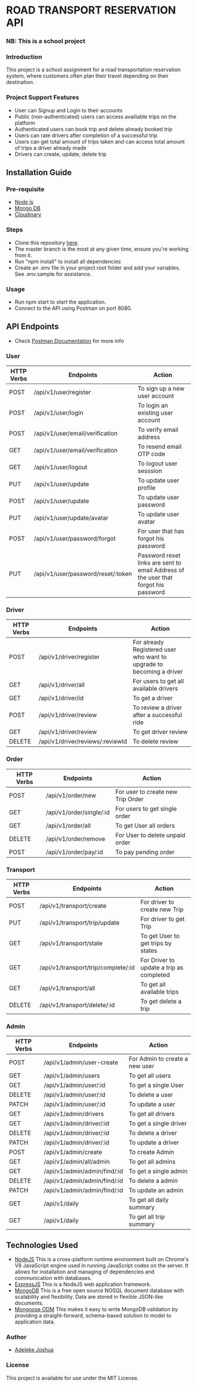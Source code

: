 # ROAD TRANSPORT RESERVATION API

### NB: This is a school project

### Introduction
This project is a school assignment for a road transportation reservation system, where customers often plan their travel depending on their destination.

### Project Support Features
* User can Signup and Login to their accounts
* Public (non-authenticated) users can access availiable trips on the platform
* Authenticated users can book trip and delete already booked trip
* Users can rate drivers after completion of a successful trip
* Users can get total amount of trips taken and can access total amount of trips a driver already made
* Drivers can create, update, delete trip

## Installation Guide

### Pre-requisite
- [Node js](https://nodejs.org/en/download/)
- [Mongo DB](https://www.mongodb.com/try/download/shell)
- [Cloudinary]()


### Steps
* Clone this repository [here](https://github.com/Lekejosh/Road-Transportation-System.git).
* The master branch is the most at any given time, ensure you're working from it.
* Run "npm install" to install all dependencies
* Create an .env file in your project root folder and add your variables. See .env.sample for assistance.

### Usage
* Run npm start to start the application.
* Connect to the API using Postman on port 8080.

## API Endpoints
* Check [Postman Documentation](https://documenter.getpostman.com/view/17957003/2s93CGTGy8) for more info

### User

| HTTP Verbs | Endpoints | Action |
| --- | --- | --- |
| POST | /api/v1/user/register | To sign up a new user account |
| POST | /api/v1/user/login | To login an existing user account |
| POST | /api/v1/user/email/verification | To verify email address |
| GET | /api/v1/user/email/verification | To resend email OTP code |
| GET | /api/v1/user/logout| To logout user sesssion |
| PUT | /api/v1/user/update | To update user profile |
| POST | /api/v1/user/update | To update user password |
| PUT | /api/v1/user/update/avatar | To update user avatar |
| POST | /api/v1/user/password/forgot | For user that has forgot his password |
| PUT | /api/v1/user/password/reset/:token | Password reset links are sent to email Address of the user that forgot his password |

### Driver

| HTTP Verbs | Endpoints | Action |
| --- | --- | --- |
| POST | /api/v1/driver/register | For already Registered user who want to upgrade to becoming a driver |
| GET | /api/v1/driver/all | For users to get all available drivers |
| GET | /api/v1/driver/id | To get a driver |
| POST | /api/v1/driver/review | To review a driver after a successful ride |
| GET | /api/v1/driver/review | To get driver review |
| DELETE | /api/v1/driver/reviews/:reviewId | To delete review |

### Order

| HTTP Verbs | Endpoints | Action |
| --- | --- | --- |
| POST | /api/v1/order/new | For user to create new Trip Order |
| GET | /api/v1/order/single/:id | For users to get single order |
| GET | /api/v1/order/all | To get User all orders |
| DELETE | /api/v1/order/remove | For User to delete unpaid order |
| POST | /api/v1/order/pay/:id | To pay pending order |

### Transport

| HTTP Verbs | Endpoints | Action |
| --- | --- | --- |
| POST | /api/v1/transport/create | For driver to create new Trip |
| PUT | /api/v1/transport/trip/update | For driver to get Trip |
| GET | /api/v1/transport/state | To get User to get trips by states |
| GET | /api/v1/transport/trip/complete/:id | For Driver to update a trip as completed |
| GET | /api/v1/transport/all | To get all available trips |
| DELETE | /api/v1/transport/delete/:id | To get delete a trip |

### Admin

| HTTP Verbs | Endpoints | Action |
| --- | --- | --- |
| POST | /api/v1/admin/user-create | For Admin to create a new user |
| GET | /api/v1/admin/users | To get all users |
| GET | /api/v1/admin/user/:id | To get a single User |
| DELETE | /api/v1/admin/user/:id | To delete a user |
| PATCH | /api/v1/admin/user/:id | To update a user |
| GET | /api/v1/admin/drivers | To get all drivers |
| GET | /api/v1/admin/driver/:id | To get a single driver |
| DELETE | /api/v1/admin/driver/:id | To delete a driver |
| PATCH | /api/v1/admin/driver/:id | To update a driver |
| POST | /api/v1/admin/create | To create Admin |
| GET | /api/v1/admin/all/admin | To get all admins |
| GET | /api/v1/admin/admin/find/:id | To get a single admin |
| DELETE | /api/v1/admin/admin/find/:id | To delete a admin |
| PATCH | /api/v1/admin/admin/find/:id | To update an admin |
| GET | /api/v1/daily | To get all daily summary |
| GET | /api/v1/daily | To get all trip summary |


## Technologies Used

* [NodeJS](https://nodejs.org/) This is a cross-platform runtime environment built on Chrome's V8 JavaScript engine used in running JavaScript codes on the server. It allows for installation and managing of dependencies and communication with databases.
* [ExpressJS](https://www.expresjs.org/) This is a NodeJS web application framework.
* [MongoDB](https://www.mongodb.com/) This is a free open source NOSQL document database with scalability and flexibility. Data are stored in flexible JSON-like documents.
* [Mongoose ODM](https://mongoosejs.com/) This makes it easy to write MongoDB validation by providing a straight-forward, schema-based solution to model to application data.

### Author

* [Adeleke Joshua](https://github.com/lekejosh)



### License

This project is available for use under the MIT License.